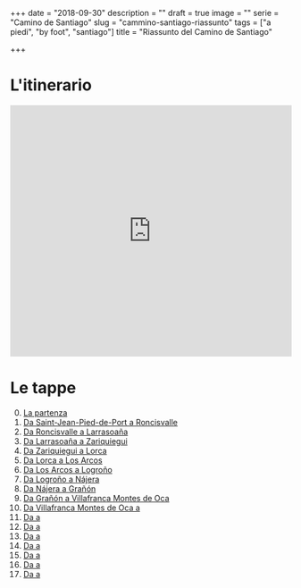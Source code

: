 +++
date = "2018-09-30"
description = ""
draft = true
image = ""
serie = "Camino de Santiago"
slug = "cammino-santiago-riassunto"
tags = ["a piedi", "by foot", "santiago"]
title = "Riassunto del Camino de Santiago"

+++

# L'itinerario
<iframe src="https://www.google.com/maps/embed?pb=!1m46!1m12!1m3!1d2889257.255621717!2d-7.079402715581445!3d42.17671903954068!2m3!1f0!2f0!3f0!3m2!1i1024!2i768!4f13.1!4m31!3e2!4m5!1s0xd50d5616cb5d49f%3A0x27d43cc64a91e1c7!2sSaint-Jean-Pied-de-Port%2C+64220%2C+France!3m2!1d43.163140999999996!2d-1.23811!4m5!1s0xd45fcbe3dc20327%3A0xa1f5beab8e71aa1!2sBurgos%2C+Spain!3m2!1d42.3439925!2d-3.696906!4m5!1s0xd379a9a0d5e1bd9%3A0x7d849ffad4f1eef3!2zTGXDs24sIFNwYWlu!3m2!1d42.598726299999996!2d-5.5670959!4m5!1s0xd2efe44e2dd71a7%3A0xe0146888c087e311!2sSantiago+de+Compostela%2C+Spain!3m2!1d42.8782132!2d-8.5448445!4m5!1s0xd292c24ce10d29d%3A0xe6ec667de57e52d3!2sFinisterre%2C+Spain!3m2!1d42.9078005!2d-9.2650315!5e0!3m2!1sen!2sit!4v1533913796607" width="100%" height="450" frameborder="0" style="border:0" allowfullscreen></iframe>

# Le tappe

0. [La partenza](/post/2018-08-10-santiago-day-0/)
1. [Da Saint-Jean-Pied-de-Port a Roncisvalle](/post/2018-08-11-santiago-day-1/)
2. [Da Roncisvalle a Larrasoaña](/post/2018-08-12-santiago-day-2/)
3. [Da Larrasoaña a Zariquiegui](/post/2018-08-13-santiago-day-3/)
4. [Da Zariquiegui a Lorca](/post/2018-08-14-santiago-day-4/)
5. [Da Lorca a Los Arcos](/post/2018-08-15-santiago-day-5/)
6. [Da Los Arcos a Logroño](/post/2018-08-16-santiago-day-6/) 
7. [Da Logroño a Nájera](/post/2018-08-17-santiago-day-7/)
8. [Da Nájera a Grañón](/post/2018-08-18-santiago-day-8/)
9. [Da Grañón a Villafranca Montes de Oca](/post/2018-08-19-santiago-day-9/)
10. [Da Villafranca Montes de Oca a ](/post/2018-08-20-santiago-day-10/)
11. [Da  a ](/post/2018-08-21-santiago-day-11/)
12. [Da  a ](/post/2018-08-22-santiago-day-12/)
13. [Da  a ](/post/2018-08-23-santiago-day-13/)
14. [Da  a ](/post/2018-08-24-santiago-day-14/)
15. [Da  a ](/post/2018-08-25-santiago-day-15/)
16. [Da  a ](/post/2018-08-26-santiago-day-16/)
17. [Da  a ](/post/2018-08-27-santiago-day-17/)